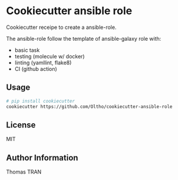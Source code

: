 # Cookiecutter ansible role

Cookiecutter receipe to create a ansible-role.

The ansible-role follow the template of ansible-galaxy role with:
- basic task
- testing (molecule w/ docker)
- linting (yamllint, flake8)
- CI (github action)

## Usage

```bash
# pip install cookiecutter
cookiecutter https://github.com/Oltho/cookiecutter-ansible-role
```

## License

MIT


## Author Information

Thomas TRAN
